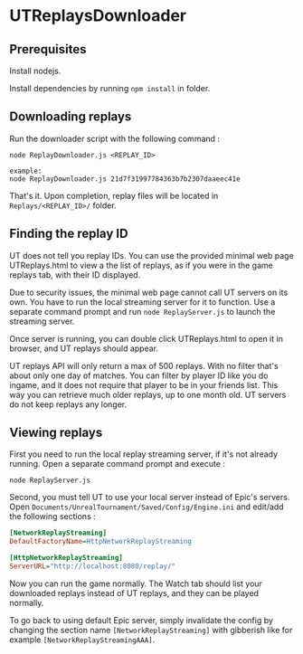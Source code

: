 # UTReplaysDownloader

## Prerequisites

Install nodejs.

Install dependencies by running `npm install` in folder.

## Downloading replays

Run the downloader script with the following command :
```
node ReplayDownloader.js <REPLAY_ID>

example:
node ReplayDownloader.js 21d7f31997784363b7b2307daaeec41e
```

That's it. Upon completion, replay files will be located in `Replays/<REPLAY_ID>/` folder.

## Finding the replay ID

UT does not tell you replay IDs.
You can use the provided minimal web page UTReplays.html to view a the list of replays, as if you were in the game replays tab, with their ID displayed.

Due to security issues, the minimal web page cannot call UT servers on its own. You have to run the local streaming server for it to function. Use a separate command prompt and run `node ReplayServer.js` to launch the streaming server.

Once server is running, you can double click UTReplays.html to open it in browser, and UT replays should appear.

UT replays API will only return a max of 500 replays. With no filter that's about only one day of matches.
You can filter by player ID like you do ingame, and it does not require that player to be in your friends list. This way you can retrieve much older replays, up to one month old. UT servers do not keep replays any longer.

## Viewing replays

First you need to run the local replay streaming server, if it's not already running. Open a separate command prompt and execute :
```
node ReplayServer.js
```
Second, you must tell UT to use your local server instead of Epic's servers. Open `Documents/UnrealTournament/Saved/Config/Engine.ini` and edit/add the following sections :
```ini
[NetworkReplayStreaming]
DefaultFactoryName=HttpNetworkReplayStreaming

[HttpNetworkReplayStreaming]
ServerURL="http://localhost:8080/replay/"
```
Now you can run the game normally. The Watch tab should list your downloaded replays instead of UT replays, and they can be played normally.

To go back to using default Epic server, simply invalidate the config by changing the section name `[NetworkReplayStreaming]` with gibberish like for example `[NetworkReplayStreamingAAA]`.
